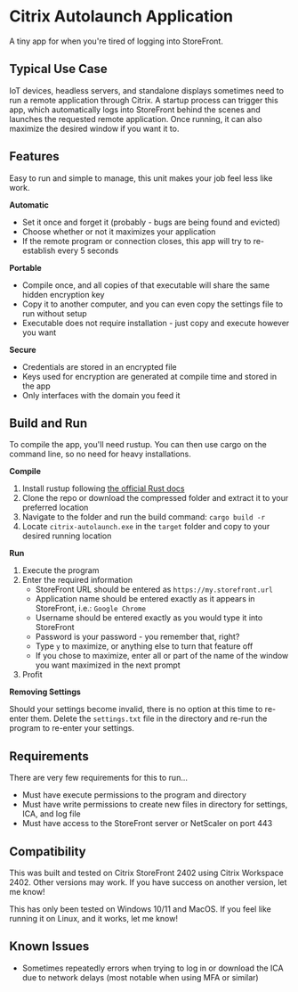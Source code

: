 # Citrix Autolaunch Application

A tiny app for when you're tired of logging into StoreFront.

## Typical Use Case

IoT devices, headless servers, and standalone displays sometimes need to run a remote application through Citrix. A startup process can trigger this app, which automatically logs into StoreFront behind the scenes and launches the requested remote application. Once running, it can also maximize the desired window if you want it to.

## Features

Easy to run and simple to manage, this unit makes your job feel less like work.

**Automatic**

* Set it once and forget it (probably - bugs are being found and evicted)
* Choose whether or not it maximizes your application
* If the remote program or connection closes, this app will try to re-establish every 5 seconds

**Portable**

* Compile once, and all copies of that executable will share the same hidden encryption key
* Copy it to another computer, and you can even copy the settings file to run without setup
* Executable does not require installation - just copy and execute however you want

**Secure**

* Credentials are stored in an encrypted file
* Keys used for encryption are generated at compile time and stored in the app
* Only interfaces with the domain you feed it

## Build and Run

To compile the app, you'll need rustup. You can then use cargo on the command line, so no need for heavy installations.

**Compile**

1. Install rustup following [the official Rust docs](https://doc.rust-lang.org/cargo/getting-started/installation.html)
2. Clone the repo or download the compressed folder and extract it to your preferred location
3. Navigate to the folder and run the build command: `cargo build -r`
4. Locate `citrix-autolaunch.exe` in the `target` folder and copy to your desired running location

**Run**

1. Execute the program
2. Enter the required information
    * StoreFront URL should be entered as `https://my.storefront.url`
    * Application name should be entered exactly as it appears in StoreFront, i.e.: `Google Chrome`
    * Username should be entered exactly as you would type it into StoreFront
    * Password is your password - you remember that, right?
    * Type `y` to maximize, or anything else to turn that feature off
    * If you chose to maximize, enter all or part of the name of the window you want maximized in the next prompt
3. Profit

**Removing Settings**

Should your settings become invalid, there is no option at this time to re-enter them. Delete the `settings.txt` file in the directory and re-run the program to re-enter your settings.

## Requirements

There are very few requirements for this to run...

* Must have execute permissions to the program and directory
* Must have write permissions to create new files in directory for settings, ICA, and log file
* Must have access to the StoreFront server or NetScaler on port 443

## Compatibility

This was built and tested on Citrix StoreFront 2402 using Citrix Workspace 2402. Other versions may work. If you have success on another version, let me know!

This has only been tested on Windows 10/11 and MacOS. If you feel like running it on Linux, and it works, let me know!

## Known Issues

* Sometimes repeatedly errors when trying to log in or download the ICA due to network delays (most notable when using MFA or similar)
